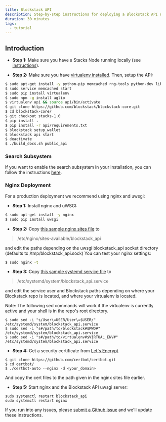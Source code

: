 ```yaml
---
title: Blockstack API
description: Step-by-step instructions for deploying a Blockstack API node on Debian or Ubuntu are below.
duration: 30 minutes
tags:
  - tutorial
---
```


## Introduction

- **Step 1:** Make sure you have a Stacks Node running locally (see [instructions](https://github.com/blockstack/blockstack-core/blob/master/README.md#quick-start)).

- **Step 2:** Make sure you have [virtualenv installed](http://docs.python-guide.org/en/latest/dev/virtualenvs/).
  Then, setup the API:

```bash
$ sudo apt-get install -y python-pip memcached rng-tools python-dev libmemcached-dev zlib1g-dev libgmp-dev libffi-dev libssl-dev
$ sudo service memcached start
$ sudo pip install virtualenv
$ sudo npm -g install aglio
$ virtualenv api && source api/bin/activate
$ git clone https://github.com/blockstack/blockstack-core.git
$ cd blockstack-core/
$ git checkout stacks-1.0
$ pip install .
$ pip install -r api/requirements.txt
$ blockstack setup_wallet
$ blockstack api start
$ deactivate
$ ./build_docs.sh public_api
```

### Search Subsystem

If you want to enable the search subsystem in your installation, you can
follow the instructions [here](search.html).

### Nginx Deployment

For a production deployment we recommend using nginx and uwsgi:

- **Step 1:** Install nginx and uWSGI:

```bash
$ sudo apt-get install -y nginx
$ sudo pip install uwsgi
```

- **Step 2:** Copy [this sample nginx sites file](../api/nginx/config/nginx_sites-available/blockstack_api) to

> /etc/nginx/sites-available/blockstack_api

and edit the paths depending on the uwsgi blockstack_api socket directory (defaults to /tmp/blockstack_api.sock)
You can test your nginx settings:

```bash
$ sudo nginx -t
```

- **Step 3:** Copy [this sample systemd service file](../api/nginx/config/systemd_system/blockstack_api.service) to

> /etc/systemd/system/blockstack_api.service

and edit the service user and Blockstack paths depending on where your Blockstack repo is located, and
where your virtualenv is located.

Note: The following sed commands will work if the virtualenv is currently active and your shell is in the repo's root directory.

```
$ sudo sed -i "s/User\=USER/User\=$USER/" /etc/systemd/system/blockstack_api.service
$ sudo sed -i "s#/path/to/blockstack#$PWD#" /etc/systemd/system/blockstack_api.service
$ sudo sed -i "s#/path/to/virtualenv#$VIRTUAL_ENV#" /etc/systemd/system/blockstack_api.service
```

- **Step 4:** Get a security certificate from [Let's Encrypt](https://letsencrypt.org/).

```
$ git clone https://github.com/certbot/certbot.git
$ cd certbot/
$ ./certbot-auto --nginx -d <your_domain>
```

And copy the cert files to the path given in the nginx sites file earlier.

- **Step 5:** Start nginx and the Blockstack API uwsgi server:

```
sudo systemctl restart blockstack_api
sudo systemctl restart nginx
```

If you run into any issues, please [submit a Github issue](https://github.com/blockstack/understand-stacks-2.0/issues) and we'll update these
instructions.
